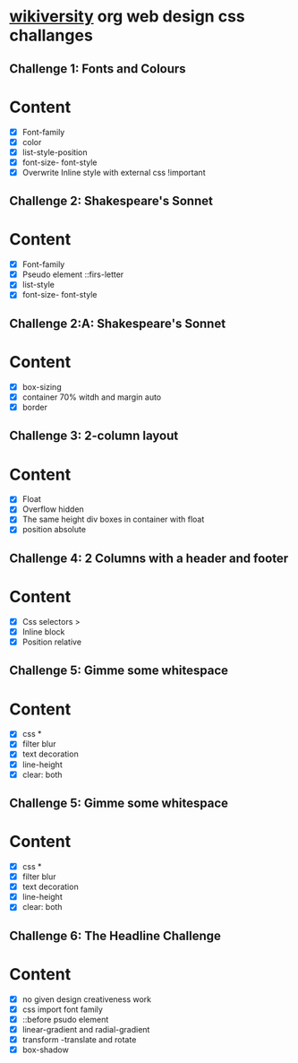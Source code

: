 # [wikiversity](https://en.wikiversity.org/wiki/Web_Design/CSS_challenges) org web design css challanges

## Challenge 1: Fonts and Colours

# Content

- [x] Font-family
- [x] color
- [x] list-style-position
- [x] font-size- font-style
- [x] Overwrite Inline style with external css !important

## Challenge 2: Shakespeare's Sonnet

# Content

- [x] Font-family
- [x] Pseudo element ::firs-letter
- [x] list-style
- [x] font-size- font-style

## Challenge 2:A: Shakespeare's Sonnet

# Content

- [x] box-sizing
- [x] container 70% witdh and margin auto
- [x] border

## Challenge 3: 2-column layout

# Content

- [x] Float
- [x] Overflow hidden
- [x] The same height div boxes in container with float
- [x] position absolute

## Challenge 4: 2 Columns with a header and footer

# Content

- [x] Css selectors >
- [x] Inline block
- [x] Position relative

## Challenge 5: Gimme some whitespace

# Content

- [x] css \*
- [x] filter blur
- [x] text decoration
- [x] line-height
- [x] clear: both

## Challenge 5: Gimme some whitespace

# Content

- [x] css \*
- [x] filter blur
- [x] text decoration
- [x] line-height
- [x] clear: both

## Challenge 6: The Headline Challenge

# Content

- [x] no given design creativeness work
- [x] css import font family
- [x] ::before psudo element
- [x] linear-gradient and radial-gradient
- [x] transform -translate and rotate
- [x] box-shadow
